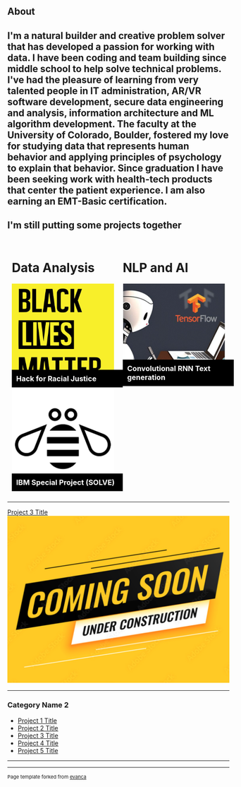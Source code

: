 ## About
I'm a natural builder and creative problem solver that has developed a passion for working with data. I have been coding and team building since middle school to help solve technical problems. I've had the pleasure of learning from very talented people in IT administration, AR/VR software development, secure data engineering and analysis, information architecture and ML algorithm development. The faculty at the University of Colorado, Boulder, fostered my love for studying data that represents human behavior and applying principles of psychology to explain that behavior. Since graduation I have been seeking work with health-tech products that center the patient experience. I am also earning an EMT-Basic certification.
---

## I'm still putting some projects together

<div style="display:flex;">
  <div style="flex: 1; padding: 10px;">
    <h1>Data Analysis</h1>
    <div style="position:relative;">
        <a href="https://basalt-streetcar-3c0.notion.site/One-page-writeup-aa8b0d8e9bf3494b9117db7b62113f8e" target="_blank">
            <img src="images/Black_Lives_Matter_logo.png" alt="Black lives matter logo, linked to project writeup" style="width:100%;">
            <div style="position:absolute; bottom:0; background-color:black; color:white; width:100%; padding:10px;">
            <h3 style="margin:0;">Hack for Racial Justice</h3>
            </div>
        </a>
    </div>
    <div style="position:relative;">
        <a href="https://basalt-streetcar-3c0.notion.site/Solve-Analytics-3f5366399adb4166a15c4d483f7a1a31" target="_blank">
            <img src="images/IBM_Bee.png" alt="IBM bee logo, linked to project writeup" style="width:100%;">
            <div style="position:absolute; bottom:0; background-color:black; color:white; width:100%; padding:10px;">
            <h3 style="margin:0;">IBM Special Project (SOLVE)</h3>
            </div>
        </a>
    </div>

  </div>
  <div style="flex: 1; padding: 10px;">
    <h1>NLP and AI</h1>
    <div style="position:relative;">
        <a href="https://basalt-streetcar-3c0.notion.site/Company-name-generator-e1bcef8f7aa648eeb667b0b7048e412d" target="_blank">
            <img src="images/cng_thumbnail.png" alt="Name generator, linked to project writeup" style="width:100%;">
            <div style="position:absolute; bottom:0; background-color:black; color:white; width:100%; padding:10px;">
            <h3 style="margin:0;">Convolutional RNN Text generation</h3>
            </div>
        </a>
    </div>
  </div>
</div>


---
[Project 3 Title]()
<img src="images/underconstruction.png?raw=true"/>

---

### Category Name 2

- [Project 1 Title](http://example.com/)
- [Project 2 Title](http://example.com/)
- [Project 3 Title](http://example.com/)
- [Project 4 Title](http://example.com/)
- [Project 5 Title](http://example.com/)

---




---
<p style="font-size:11px">Page template forked from <a href="https://github.com/evanca/quick-portfolio">evanca</a></p>
<!-- Remove above link if you don't want to attibute -->
